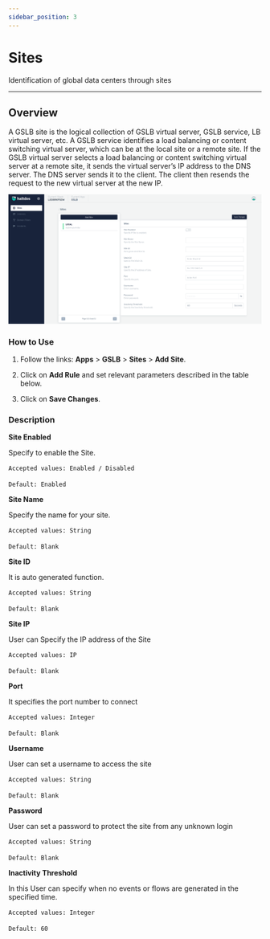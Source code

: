 ```yaml
---
sidebar_position: 3
---
```


# Sites

Identification of global data centers through sites

---

## Overview

A GSLB site is the logical collection of GSLB virtual server, GSLB service, LB virtual server, etc. A GSLB service identifies a load balancing or content switching virtual server, which can be at the local site or a remote site. If the GSLB virtual server selects a load balancing or content switching virtual server at a remote site, it sends the virtual server’s IP address to the DNS server. The DNS server sends it to the client. The client then resends the request to the new virtual server at the new IP.


![sites](/img/gslb/v7/docs/sites.png)

### How to Use

1. Follow the links: **Apps** > **GSLB** > **Sites** > **Add Site**.

2. Click on **Add Rule** and set relevant parameters described in the table below.

3. Click on **Save Changes**.


### Description

**Site Enabled**

Specify to enable the Site.

    Accepted values: Enabled / Disabled 

    Default: Enabled 

**Site Name**

Specify the name for your site.

    Accepted values: String

    Default: Blank 

**Site ID**

It is auto generated function.

    Accepted values: String

    Default: Blank 

**Site IP**

User can Specify the IP address of the Site 

    Accepted values: IP

    Default: Blank 

**Port**

It specifies the port number to connect 

    Accepted values: Integer

    Default: Blank 

**Username**

User can set a username to access the site 

    Accepted values: String

    Default: Blank 

**Password**

User can set a password to protect the site from any unknown login

    Accepted values: String

    Default: Blank 

**Inactivity Threshold**

In this User can specify when no events or flows are generated in the specified time.

    Accepted values: Integer

    Default: 60 
